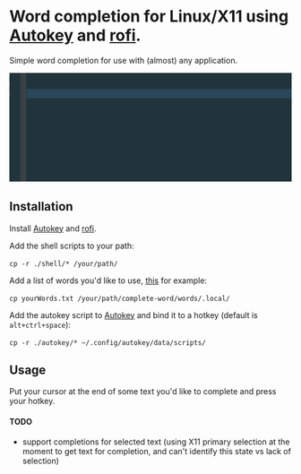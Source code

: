 # Word completion for Linux/X11 using [Autokey](https://github.com/autokey/autokey) and [rofi](https://github.com/davatorium/rofi).

Simple word completion for use with (almost) any application.

![Alt Text](https://github.com/tom-power/complete-word-autokey-rofi/blob/master/assets/demo.gif)

## Installation

Install [Autokey](https://github.com/autokey/autokey) and [rofi](https://github.com/davatorium/rofi).

Add the shell scripts to your path:

`cp -r ./shell/* /your/path/`

Add a list of words you'd like to use, [this](https://github.com/first20hours/google-10000-english/blob/master/google-10000-english.txt) for example:

`cp yourWords.txt /your/path/complete-word/words/.local/`

Add the autokey script to [Autokey](https://github.com/autokey/autokey) and bind it to a hotkey (default is `alt+ctrl+space`):

`cp -r ./autokey/* ~/.config/autokey/data/scripts/`

## Usage

Put your cursor at the end of some text you'd like to complete and press your hotkey.

#### TODO

- support completions for selected text (using X11 primary selection at the moment to get text for completion, and can't identify this state vs lack of selection)


